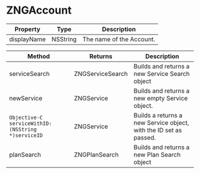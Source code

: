 # ZNGAccount

Property | Type | Description
--- | --- | ---
displayName | NSString | The name of the Account.

Method | Returns | Description
--- | --- | ---
serviceSearch | ZNGServiceSearch | Builds and returns a new Service Search object
newService | ZNGService | Builds and returns a new empty Service object.
```Objective-C serviceWithID:(NSString *)serviceID``` | ZNGService | Builds a returns a new Service object, with the ID set as passed.
planSearch | ZNGPlanSearch | Builds and returns a new Plan Search object
